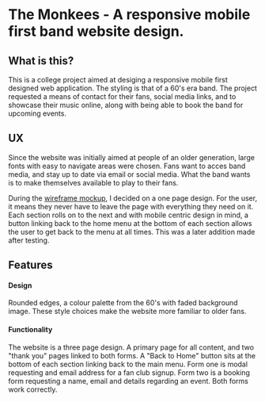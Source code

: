 
# The Monkees - A responsive mobile first band website design.

## What is this?

This is a college project aimed at desiging a  responsive mobile first designed web application. The styling is that of a 60's era band. The project requested a means of contact for their fans, social media links, and to showcase their music online, along with being able to book the band for upcoming events.

## UX

Since the website was initially aimed at people of an older generation, large fonts with easy to navigate areas were chosen. Fans want to acces band media, and stay up to date via email or social media. What the band wants is to make themselves available to play to their fans. 

During the [wireframe mockup](https://imgur.com/a/rSrGeYD), I decided on a one page design. For the user, it means they never have to leave the page with everything they need on it. Each section rolls on to the next and with mobile centric design in mind, a button linking back to the home menu at the bottom of each section allows the user to get back to the menu at all times. This was a later addition made after testing.



## Features

#### Design
Rounded edges, a colour palette from the 60's with faded background image. These style choices make the website more familiar to older fans. 

#### Functionality
The website is a three page design. A primary page for all content, and two "thank you" pages linked to both forms. A "Back to Home" button sits at the bottom of each section linking back to the main menu. Form one is modal requesting and email address for a fan club signup. Form two is a booking form requesting a name, email and details regarding an event. Both forms work correctly. 

